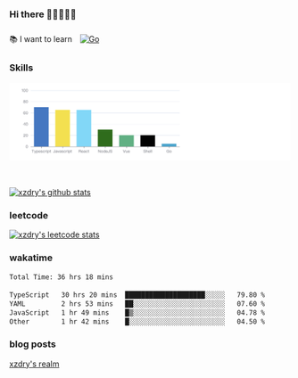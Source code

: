 ### Hi there 👋👋👋👋👋

 :books: I want to learn <a href="https://go.dev/" target="_blank"><img style="margin: 10px" src="https://profilinator.rishav.dev/skills-assets/go-original.svg" alt="Go" height="50" /></a>  

### Skills
![](img/2022-09-05-22-04-20.png)

<br />

[![xzdry's github stats](https://github-readme-stats.vercel.app/api?username=xzdry&count_private=true&show_icons=true&theme=vue)](https://github.com/xzdry)

### leetcode
[![xzdry's leetcode stats](https://leetcard.jacoblin.cool/xzdry-2?theme=light&font=Anek%20Kannada&site=cn)](https://leetcode.cn/u/xzdry-2/)

### wakatime
<!--START_SECTION:waka-->

```text
Total Time: 36 hrs 18 mins

TypeScript   30 hrs 20 mins  ████████████████████░░░░░   79.80 %
YAML         2 hrs 53 mins   ██░░░░░░░░░░░░░░░░░░░░░░░   07.60 %
JavaScript   1 hr 49 mins    █▒░░░░░░░░░░░░░░░░░░░░░░░   04.78 %
Other        1 hr 42 mins    █░░░░░░░░░░░░░░░░░░░░░░░░   04.50 %
```

<!--END_SECTION:waka-->

### blog posts
[xzdry's realm](https://www.justdry.net/)
